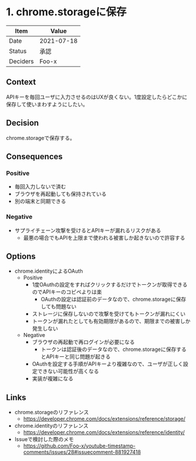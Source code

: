 # 1. chrome.storageに保存

| Item | Value |
| --- | --- |
| Date | 2021-07-18 |
| Status | 承認 |
| Deciders | Foo-x |


## Context

APIキーを毎回ユーザに入力させるのはUXが良くない。1度設定したらどこかに保存して使いまわすようにしたい。


## Decision

chrome.storageで保存する。


## Consequences

### Positive

- 毎回入力しないで済む
- ブラウザを再起動しても保持されている
- 別の端末と同期できる


### Negative

- サプライチェーン攻撃を受けるとAPIキーが漏れるリスクがある
    - 最悪の場合でもAPIを上限まで使われる被害しか起きないので許容する


## Options

- chrome.identityによるOAuth
    - Positive
        - 1度OAuthの設定をすればクリックするだけでトークンが取得できるのでAPIキーのコピペよりは楽
            - OAuthの設定は認証前のデータなので、chrome.storageに保存しても問題ない
        - ストレージに保存しないので攻撃を受けてもトークンが漏れにくい
        - トークンが漏れたとしても有効期限があるので、期限までの被害しか発生しない
    - Negative
        - ブラウザの再起動で再ログインが必要になる
            - トークンは認証後のデータなので、chrome.storageに保存するとAPIキーと同じ問題が起きる
        - OAuthを設定する手順がAPIキーより複雑なので、ユーザが正しく設定できない可能性が高くなる
        - 実装が複雑になる


## Links

- chrome.storageのリファレンス
    - https://developer.chrome.com/docs/extensions/reference/storage/
- chrome.identityのリファレンス
    - https://developer.chrome.com/docs/extensions/reference/identity/
- Issueで検討した際のメモ
    - https://github.com/Foo-x/youtube-timestamp-comments/issues/28#issuecomment-881927418
